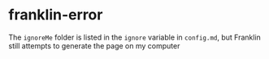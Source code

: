 # franklin-error

The `ignoreMe` folder is listed in the `ignore` variable in `config.md`, but Franklin still attempts to generate the page on my computer
